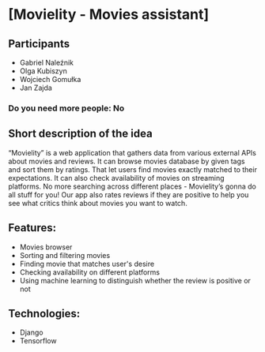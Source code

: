 # [Movielity - Movies assistant]
## Participants 
- Gabriel Naleźnik
- Olga Kubiszyn
- Wojciech Gomułka
- Jan Zajda
### Do you need more people: No
## Short description of the idea
“Movielity” is a web application that gathers data from various external APIs about movies and reviews. It can browse movies database by given tags and sort them by ratings. That let users find movies exactly matched to their expectations. It can also check availability of movies on streaming platforms. No more searching across different places  - Movielity’s gonna do all stuff for you! Our app also rates reviews if they are positive to help you see what critics think about movies you want to watch.
## Features:
- Movies browser
- Sorting and filtering movies
- Finding movie that matches user's desire
- Checking availability on different platforms
- Using machine learning to distinguish whether the review is positive or not
## Technologies:
- Django
- Tensorflow